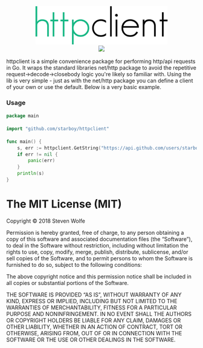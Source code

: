 <center>
    <img src="logo.png" height="101" width="350" /><br/>
    <a href="https://godoc.org/github.com/starboy/httpclient">
        <img src="https://godoc.org/github.com/starboy/httpclient?status.svg" />
    </a>
</center>

httpclient is a simple convenience package for performing http/api requests in Go. It wraps the standard libraries net/http package to avoid the repetitive request->decode->closebody logic you're likely so familiar with. Using the lib is very simple - just as with the net/http package you can define a client of your own or use the default. Below is a very basic example.

### Usage

```go
package main

import "github.com/starboy/httpclient"

func main() {
	s, err := httpclient.GetString("https://api.github.com/users/starboy/repos")
	if err != nil {
		panic(err)
	}
	println(s)
}
```

The MIT License (MIT)
=====================

Copyright © 2018 Steven Wolfe

Permission is hereby granted, free of charge, to any person
obtaining a copy of this software and associated documentation
files (the “Software”), to deal in the Software without
restriction, including without limitation the rights to use,
copy, modify, merge, publish, distribute, sublicense, and/or sell
copies of the Software, and to permit persons to whom the
Software is furnished to do so, subject to the following
conditions:

The above copyright notice and this permission notice shall be
included in all copies or substantial portions of the Software.

THE SOFTWARE IS PROVIDED “AS IS”, WITHOUT WARRANTY OF ANY KIND,
EXPRESS OR IMPLIED, INCLUDING BUT NOT LIMITED TO THE WARRANTIES
OF MERCHANTABILITY, FITNESS FOR A PARTICULAR PURPOSE AND
NONINFRINGEMENT. IN NO EVENT SHALL THE AUTHORS OR COPYRIGHT
HOLDERS BE LIABLE FOR ANY CLAIM, DAMAGES OR OTHER LIABILITY,
WHETHER IN AN ACTION OF CONTRACT, TORT OR OTHERWISE, ARISING
FROM, OUT OF OR IN CONNECTION WITH THE SOFTWARE OR THE USE OR
OTHER DEALINGS IN THE SOFTWARE.